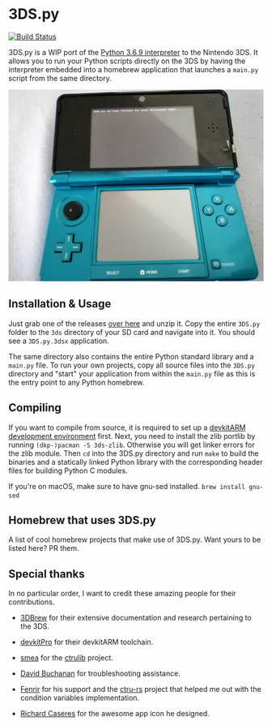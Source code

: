 # 3DS.py

[![Build Status](https://travis-ci.org/vbe0201/3DS.py.svg?branch=master)](https://travis-ci.org/vbe0201/3DS.py)

3DS.py is a WIP port of the [Python 3.6.9 interpreter][cpython] to the Nintendo 3DS.
It allows you to run your Python scripts directly on the 3DS by having the interpreter
embedded into a homebrew application that launches a `main.py` script from the same
directory.

![3DS.py in action](./.github/showcase.jpg)

## Installation & Usage

Just grab one of the releases [over here][releases] and unzip it. Copy the entire `3DS.py`
folder to the `3ds` directory of your SD card and navigate into it. You should
see a `3DS.py.3dsx` application.

The same directory also contains the entire Python standard library and a `main.py` file.
To run your own projects, copy all source files into the `3DS.py` directory and "start"
your application from within the `main.py` file as this is the entry point to any Python
homebrew.

## Compiling

If you want to compile from source, it is required to set up a
[devkitARM development environment][devkitarm] first. Next, you need to
install the zlib portlib by running `(dkp-)pacman -S 3ds-zlib`. Otherwise
you will get linker errors for the zlib module. Then `cd` into the 3DS.py
directory and run `make` to build the binaries and a statically linked Python
library with the corresponding header files for building Python C modules.

If you're on macOS, make sure to have gnu-sed installed. `brew install gnu-sed`

## Homebrew that uses 3DS.py

A list of cool homebrew projects that make use of 3DS.py.
Want yours to be listed here? PR them.

## Special thanks

In no particular order, I want to credit these amazing people for
their contributions.

* [3DBrew][3dbrew] for their extensive documentation and research pertaining
to the 3DS.

* [devkitPro][devkitpro] for their devkitARM toolchain.

* [smea][smealum] for the [ctrulib][ctrulib] project.

* [David Buchanan][david buchanan] for troubleshooting assistance.

* [Fenrir][fenrirwolf] for his support and the [ctru-rs][ctru-rs] project
that helped me out with the condition variables implementation.

* [Richard Caseres][richardbmx] for the awesome app icon he designed.

[cpython]: https://github.com/python/cpython/tree/3.6
[releases]: https://github.com/vbe0201/3DS.py/releases
[devkitarm]: https://www.3dbrew.org/wiki/Setting_up_Development_Environment
[3dbrew]: https://www.3dbrew.org
[devkitpro]: https://devkitpro.org
[smealum]: https://github.com/smealum
[ctrulib]: https://github.com/smealum/ctrulib
[david buchanan]: https://github.com/DavidBuchanan314
[fenrirwolf]: https://github.com/FenrirWolf
[ctru-rs]: https://github.com/rust3ds/ctru-rs
[richardbmx]: https://github.com/richardbmx
